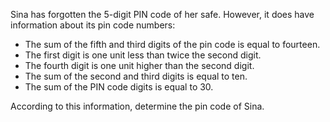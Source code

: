 Sina has forgotten the 5-digit PIN code of her safe. However, it does have information about its pin code numbers:
- The sum of the fifth and third digits of the pin code is equal to fourteen.
- The first digit is one unit less than twice the second digit.
- The fourth digit is one unit higher than the second digit.
- The sum of the second and third digits is equal to ten.
- The sum of the PIN code digits is equal to 30.



According to this information, determine the pin code of Sina.